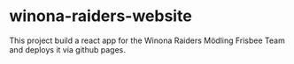 # winona-raiders-website
This project build a react app for the Winona Raiders Mödling Frisbee Team and deploys it via github pages.